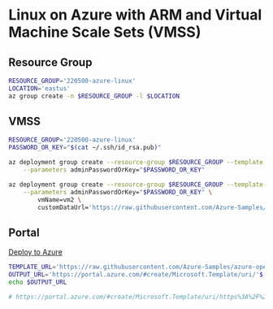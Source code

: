 # Linux on Azure with ARM and Virtual Machine Scale Sets (VMSS)

## Resource Group 

```bash
RESOURCE_GROUP='220500-azure-linux'
LOCATION='eastus'
az group create -n $RESOURCE_GROUP -l $LOCATION
```

## VMSS 

```bash
RESOURCE_GROUP='220500-azure-linux'
PASSWORD_OR_KEY="$(cat ~/.ssh/id_rsa.pub)"

az deployment group create --resource-group $RESOURCE_GROUP --template-file azuredeploy.json \
    --parameters adminPasswordOrKey="$PASSWORD_OR_KEY"

az deployment group create --resource-group $RESOURCE_GROUP --template-file azuredeploy.json \
    --parameters adminPasswordOrKey="$PASSWORD_OR_KEY" \
        vmName=vm2 \
        customDataUrl='https://raw.githubusercontent.com/Azure-Samples/azure-opensource-labs/linux-vmss/linux/vmss/cloud-init/cloud-init.sh'
```

## Portal 

[Deploy to Azure](https://portal.azure.com/#create/Microsoft.Template/uri/https%3A%2F%2Fraw.githubusercontent.com%2FAzure-Samples%2Fazure-opensource-labs%2Flinux-vmss%2Flinux%2Fvmss%2Fcloud-init%2Fazuredeploy.json
)

```bash
TEMPLATE_URL='https://raw.githubusercontent.com/Azure-Samples/azure-opensource-labs/linux-vmss/linux/vmss/cloud-init/azuredeploy.json'
OUTPUT_URL='https://portal.azure.com/#create/Microsoft.Template/uri/'$(printf "$TEMPLATE_URL" | jq -s -R -r @uri )
echo $OUTPUT_URL

# https://portal.azure.com/#create/Microsoft.Template/uri/https%3A%2F%2Fraw.githubusercontent.com%2FAzure-Samples%2Fazure-opensource-labs%2Flinux-vmss%2Flinux%2Fvmss%2Fcloud-init%2Fazuredeploy.json
```
